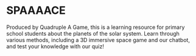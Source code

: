 # SPAAAACE

Produced by Quadruple A Game, this is a learning resource for primary school students about the planets of the solar system. Learn through various methods, including a 3D immersive space game and our chatbot, and test your knowledge with our quiz!
